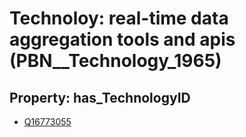 # Technoloy: __real-time data aggregation tools and apis__ (PBN__Technology_1965)

## Property: has_TechnologyID

* [Q16773055](Q16773055)

